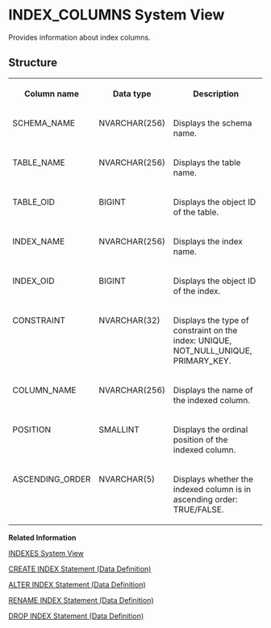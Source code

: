 <!-- loio20a6a57e751910149887cbf423a0a16a -->

# INDEX\_COLUMNS System View

Provides information about index columns.



<a name="loio20a6a57e751910149887cbf423a0a16a___i_n_d_e_x__c_o_l_u_m_n_s_1struct_INDEX_COLUMNS"/>

## Structure


<table>
<tr>
<th valign="top">

Column name



</th>
<th valign="top">

Data type



</th>
<th valign="top">

Description



</th>
</tr>
<tr>
<td valign="top">

SCHEMA\_NAME



</td>
<td valign="top">

NVARCHAR\(256\)



</td>
<td valign="top">

Displays the schema name.



</td>
</tr>
<tr>
<td valign="top">

TABLE\_NAME



</td>
<td valign="top">

NVARCHAR\(256\)



</td>
<td valign="top">

Displays the table name.



</td>
</tr>
<tr>
<td valign="top">

TABLE\_OID



</td>
<td valign="top">

BIGINT



</td>
<td valign="top">

Displays the object ID of the table.



</td>
</tr>
<tr>
<td valign="top">

INDEX\_NAME



</td>
<td valign="top">

NVARCHAR\(256\)



</td>
<td valign="top">

Displays the index name.



</td>
</tr>
<tr>
<td valign="top">

INDEX\_OID



</td>
<td valign="top">

BIGINT



</td>
<td valign="top">

Displays the object ID of the index.



</td>
</tr>
<tr>
<td valign="top">

CONSTRAINT



</td>
<td valign="top">

NVARCHAR\(32\)



</td>
<td valign="top">

Displays the type of constraint on the index: UNIQUE, NOT\_NULL\_UNIQUE, PRIMARY\_KEY.



</td>
</tr>
<tr>
<td valign="top">

COLUMN\_NAME



</td>
<td valign="top">

NVARCHAR\(256\)



</td>
<td valign="top">

Displays the name of the indexed column.



</td>
</tr>
<tr>
<td valign="top">

POSITION



</td>
<td valign="top">

SMALLINT



</td>
<td valign="top">

Displays the ordinal position of the indexed column.



</td>
</tr>
<tr>
<td valign="top">

ASCENDING\_ORDER



</td>
<td valign="top">

NVARCHAR\(5\)



</td>
<td valign="top">

Displays whether the indexed column is in ascending order: TRUE/FALSE.



</td>
</tr>
</table>

**Related Information**  


[INDEXES System View](indexes-system-view-20a7044.md "Provides information about indexes on tables.")

[CREATE INDEX Statement \(Data Definition\)](../../010-SQL-Reference/012-SQL-Statements/create-index-statement-data-definition-20d44b4.md "Creates an index on a table column.")

[ALTER INDEX Statement \(Data Definition\)](../../010-SQL-Reference/012-SQL-Statements/alter-index-statement-data-definition-20d014b.md "Alters an index.")

[RENAME INDEX Statement \(Data Definition\)](../../010-SQL-Reference/012-SQL-Statements/rename-index-statement-data-definition-20fb6e1.md "Changes the name of an index.")

[DROP INDEX Statement \(Data Definition\)](../../010-SQL-Reference/012-SQL-Statements/drop-index-statement-data-definition-20d6f4e.md "Removes an index.")

